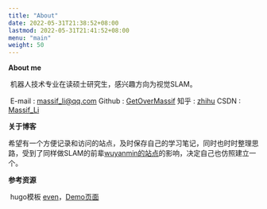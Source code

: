 ```yaml
---
title: "About"
date: 2022-05-31T21:38:52+08:00
lastmod: 2022-05-31T21:41:52+08:00
menu: "main"
weight: 50
---
```


**About me**

​		机器人技术专业在读硕士研究生，感兴趣方向为视觉SLAM。

​		E-mail : massif_li@qq.com   Github : [GetOverMassif](https://github.com/GetOverMassif)   知乎 : [zhihu](https://www.zhihu.com/people/shan-qiu-38-3)   CSDN : [Massif_Li](https://blog.csdn.net/lj164567487?spm=1010.2135.3001.5343)

**关于博客**

​		希望有一个方便记录和访问的站点，及时保存自己的学习笔记，同时也时时整理思路，受到了同样做SLAM的前辈[wuyanmin的站点](https://wym.netlify.app/about/)的影响，决定自己也仿照建立一个。

**参考资源**

​		hugo模板 [even](https://github.com/olOwOlo/hugo-theme-even)，[Demo页面](https://hugo-theme-even.netlify.app/)

